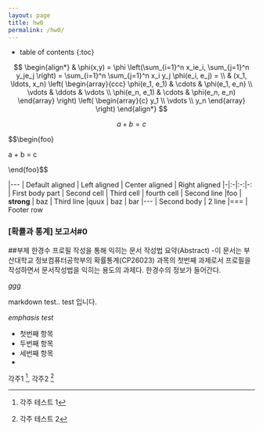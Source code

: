 ```yaml
---
layout: page
title: hw0 
permalink: /hw0/
---
```

* table of contents
{:toc}

$$
\begin{align*}
  & \phi(x,y) = \phi \left(\sum_{i=1}^n x_ie_i, \sum_{j=1}^n y_je_j \right)
  = \sum_{i=1}^n \sum_{j=1}^n x_i y_j \phi(e_i, e_j) = \\
  & (x_1, \ldots, x_n) \left( \begin{array}{ccc}
      \phi(e_1, e_1) & \cdots & \phi(e_1, e_n) \\
      \vdots & \ddots & \vdots \\
      \phi(e_n, e_1) & \cdots & \phi(e_n, e_n)
    \end{array} \right)
  \left( \begin{array}{c}
      y_1 \\
      \vdots \\
      y_n
    \end{array} \right)
\end{align*}
$$

```math #yourmathlabel
a + b = c
```

$$\begin{foo}

a + b = c

\end{foo}$$


|---
| Default aligned | Left aligned | Center aligned | Right aligned
|-|:-|:-:|-:
| First body part | Second cell | Third cell | fourth cell
| Second line |foo | **strong** | baz
| Third line |quux | baz | bar
|---
| Second body
| 2 line
|===
| Footer row


### [확률과 통계] 보고서#0

##부제 한경수 프로필 작성을 통해 익히는 문서 작성법
요약(Abstract)
-이 문서는 부산대학교 정보컴퓨터공학부의 확률통계(CP26023) 과목의 첫번째 과제로서 프로필을 작성하면서 문서작성법을 익히는 용도의 과제다. 한경수의 정보가 들어간다. 


 _ggg_

markdown test..
test 입니다.

*emphasis test*

- 첫번째 항목
- 두번째 항목
- 세번째 항목
- 
각주1 [^1], 각주2 [^2]
 
[^1]: 각주 테스트 1
[^2]: 각주 테스트 2

